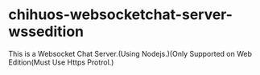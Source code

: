 # chihuos-websocketchat-server-wssedition
This is a Websocket Chat Server.(Using Nodejs.)(Only Supported on Web Edition(Must Use Https Protrol.)
